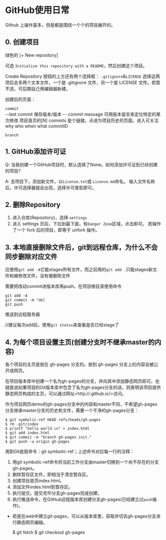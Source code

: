 # GitHub使用日常

Github 上操作虽多，但是都是围绕一个个的项目展开的。



## 0. 创建项目

绿色的 [+ New repository]

可选 `Initialize this repository with a README`，然后创建这个项目。

Create Repository 按钮的上方还有两个选择框：
`.gitignore`&`LICENSE` 
选择这两项后会多两个文本文件，一个是 .gitignore 文件，另一个是 LICENSE 文件。若暂不选，可后期自己用编辑器新建。

创建后的页面：

`commit  `  
    --last commit  保存版本/版本
    -- commit message 可用版本留言来定位特定的某次修改
    项目首页的[N] commits 是个链接，点进为项目历史的页面。进入可关注why who when what commitID

`branch`





## 1. GitHub添加许可证

Q: 当我创建一个GitHub项目时，默认选择了None。如何添加许可证到已经创建的项目?

A: 去项目下，添加新文件，以`License.txt`或 `License.md`命名。 
输入文件名称后，许可选择器就会出现，选择许可类型即可。




## 2. 删除Repository

1. 进入仓库(Repository)，选择·`settings`    
2. 进入 settings 页后，下拉到最下面，有`Danger Zone`区域，点击即可。
若操作了一个 fork 后的项目，即等于 unfork 操作。




## 3. 本地直接删除文件后，git到远程仓库，为什么不会同步删除对应文件

应使用`git add -A`它能stages所有文件，而之前用的`git add .`只能stages新文件和被修改文件，没有被删除文件

需要把改动commit进版本库再push，在项目根目录使用命令

    git add -A   
    git commit -m "del   
    git push
推送到远程服务器

//建议每次add后，使用`git status`来查看是否已经stage了









## 4. 为每个项目设置主页(创建分支时不继承master的内容)

各个项目的主页是放在 gh-pages 分支的。放到 gh-pages 分支上的内容会被公开成网页。

在项目版本库中创建一个名为gh-pages的分支，并向其中添加静态网页即可。也就是说如果项目的Git版本库中包含了名为gh-pages分支的话，则表明该项目提供静态网页构成的主页，可以通过网址<http://<user-id>.github.io/<project-name>>访问。

作为项目网页demo的gh-pages分支中的内容和master不同，不希望gh-pages分支继承master分支的历史和文件，需要一个干净的gh-pages分支：


    $ git symbolic-ref HEAD refs/heads/gh-pages
    $ rm .git/index
    $ printf "hello world.\n" > index.html
    $ git add index.html
    $ git commit -m "branch gh-pages init."
    $ git push -u origin gh-pages

用到Git底层命令：git symbolic-ref；上述命令对应每一行的注释：

1. 用git symbolic-ref命令将当前工作分支由master切换到一个尚不存在的分支gh-pages。  
2. 删除暂存区文件，即相当于清空暂存区。  
3. 创建项目首页index.html。  
4. 添加文件index.html到暂存区。  
5. 执行提交。提交完毕分支gh-pages完成创建。  
6. 执行推送命令，在GitHub远程版本库创建分支gh-pages(已经建立过`push`操作)。  


* 若是在web中建立git-pages，可以从版本库里，获取并切去gh-pages分支进行静态网页编辑。

    $ git fetch
    $ git checkout gh-pages